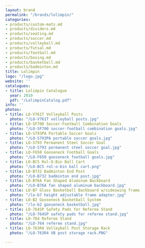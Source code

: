 ```yaml
---
layout: brand
permalink: "/brands/lolimpin/"
categories:
- products/custom-mats.md
- products/dividers.md
- products/seating.md
- products/soccer.md
- products/volleyball.md
- products/futsal.md
- products/football.md
- products/boxing.md
- products/basketball.md
- products/badminton.md
title: Lolimpin
logo: "/logo.jpg"
website: ''
catalogues:
- title: Lolimpin Catalogue
  year: 2019
  pdf: "/LolimpinCatalog.pdf"
info: ''
photos:
- title: LO-V761T Volleyball Posts
  photo: "/LO-V761T volleyball posts.jpg"
- title: LO-SF700 Soccer-Football Combination Goals
  photo: "/LO-SF700 soccer-football combination goals.jpg"
- title: LO-S793PA Portable Soccer Goals
  photo: "/LO-S793PA portable soccer goals.jpg"
- title: LO-S793 Permanent Steel Soccer Goal
  photo: "/LO-S793 permanent steel soccer goal.jpg"
- title: LO-F650 Gooseneck Football Goals
  photo: "/LO-F650 gooseneck football goals.jpg"
- title: LO-BC5 Rol-O-Bin Ball Cart
  photo: "/LO-BC5 rol-o-bin ball cart.png"
- title: LO-B732 Badminton End Post
  photo: "/LO-B732 badminton end post.jpg"
- title: LO-B76A Fan Shaped Aluminum Backboard
  photo: "/LO-B76A fan shaped aluminum backboard.jpg"
- title: LO-B7 Glass Basketball Backboard w/sideswing frame
  photo: "/lo-b7 height adjustable frame adapter.jpg"
- title: LO-B2 Gooseneck Basketball System
  photo: "/lo-b2 gooseneck basketball.jpg"
- title: LO-764SP Safety Pads for Referee Stand
  photo: "/LO-764SP safety pads for referee stand.jpg"
- title: LO-764 Referee Stand
  photo: "/LO-764 referee stand.jpg"
- title: LO-763R4 Volleyball Post Storage Rack
  photo: "/LO-763R4 VB post storage rack.PNG"

---
```

